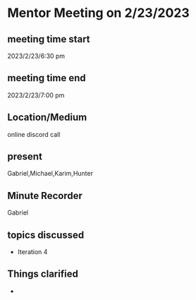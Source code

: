 # Mentor Meeting on 2/23/2023
## meeting time start
2023/2/23/6:30 pm
## meeting time end
2023/2/23/7:00 pm
## Location/Medium
online discord call
## present
Gabriel,Michael,Karim,Hunter
## Minute Recorder
Gabriel
## topics discussed
* Iteration 4
## Things clarified
* 
